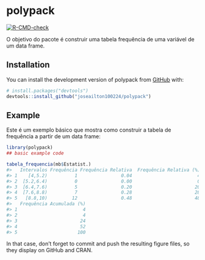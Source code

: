 
<!-- README.md is generated from README.Rmd. Please edit that file -->

# polypack

<!-- badges: start -->

[![R-CMD-check](https://github.com/joseailton100224/polypack/actions/workflows/R-CMD-check.yaml/badge.svg)](https://github.com/joseailton100224/polypack/actions/workflows/R-CMD-check.yaml)
<!-- badges: end -->

O objetivo do pacote é construir uma tabela frequência de uma variável
de um data frame.

## Installation

You can install the development version of polypack from
[GitHub](https://github.com/) with:

``` r
# install.packages("devtools")
devtools::install_github("joseailton100224/polypack")
```

## Example

Este é um exemplo básico que mostra como construir a tabela de
frequência a partir de um data frame:

``` r
library(polypack)
## basic example code

tabela_frequencia(mb$Estatist.)
#>   Intervalos Frequência Frequência Relativa  Frequência Relativa (%)
#> 1    [4,5.2)          1                0.04                        4
#> 2  [5.2,6.4)          0                0.00                        0
#> 3  [6.4,7.6)          5                0.20                       20
#> 4  [7.6,8.8)          7                0.28                       28
#> 5   [8.8,10)         12                0.48                       48
#>   Frequência Acumulada (%)
#> 1                        4
#> 2                        4
#> 3                       24
#> 4                       52
#> 5                      100
```

In that case, don’t forget to commit and push the resulting figure
files, so they display on GitHub and CRAN.
